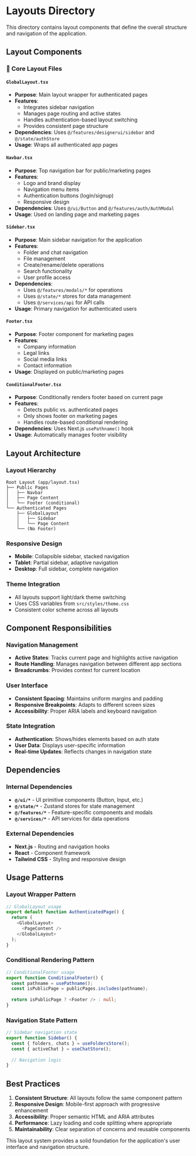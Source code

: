 # Layouts Directory

This directory contains layout components that define the overall structure and navigation of the application.

## Layout Components

### 📁 Core Layout Files

#### `GlobalLayout.tsx`
- **Purpose**: Main layout wrapper for authenticated pages
- **Features**: 
  - Integrates sidebar navigation
  - Manages page routing and active states
  - Handles authentication-based layout switching
  - Provides consistent page structure
- **Dependencies**: Uses `@/features/designerui/sidebar` and `@/state/authStore`
- **Usage**: Wraps all authenticated app pages

#### `Navbar.tsx`
- **Purpose**: Top navigation bar for public/marketing pages
- **Features**:
  - Logo and brand display
  - Navigation menu items
  - Authentication buttons (login/signup)
  - Responsive design
- **Dependencies**: Uses `@/ui/Button` and `@/features/auth/AuthModal`
- **Usage**: Used on landing page and marketing pages

#### `Sidebar.tsx`
- **Purpose**: Main sidebar navigation for the application
- **Features**:
  - Folder and chat navigation
  - File management
  - Create/rename/delete operations
  - Search functionality
  - User profile access
- **Dependencies**: 
  - Uses `@/features/modals/*` for operations
  - Uses `@/state/*` stores for data management
  - Uses `@/services/api` for API calls
- **Usage**: Primary navigation for authenticated users

#### `Footer.tsx`
- **Purpose**: Footer component for marketing pages
- **Features**:
  - Company information
  - Legal links
  - Social media links
  - Contact information
- **Usage**: Displayed on public/marketing pages

#### `ConditionalFooter.tsx`
- **Purpose**: Conditionally renders footer based on current page
- **Features**:
  - Detects public vs. authenticated pages
  - Only shows footer on marketing pages
  - Handles route-based conditional rendering
- **Dependencies**: Uses Next.js `usePathname()` hook
- **Usage**: Automatically manages footer visibility

## Layout Architecture

### Layout Hierarchy
```
Root Layout (app/layout.tsx)
├── Public Pages
│   ├── Navbar
│   ├── Page Content
│   └── Footer (conditional)
└── Authenticated Pages
    ├── GlobalLayout
    │   ├── Sidebar
    │   └── Page Content
    └── (No Footer)
```

### Responsive Design
- **Mobile**: Collapsible sidebar, stacked navigation
- **Tablet**: Partial sidebar, adaptive navigation
- **Desktop**: Full sidebar, complete navigation

### Theme Integration
- All layouts support light/dark theme switching
- Uses CSS variables from `src/styles/theme.css`
- Consistent color scheme across all layouts

## Component Responsibilities

### Navigation Management
- **Active States**: Tracks current page and highlights active navigation
- **Route Handling**: Manages navigation between different app sections
- **Breadcrumbs**: Provides context for current location

### User Interface
- **Consistent Spacing**: Maintains uniform margins and padding
- **Responsive Breakpoints**: Adapts to different screen sizes
- **Accessibility**: Proper ARIA labels and keyboard navigation

### State Integration
- **Authentication**: Shows/hides elements based on auth state
- **User Data**: Displays user-specific information
- **Real-time Updates**: Reflects changes in navigation state

## Dependencies

### Internal Dependencies
- **`@/ui/*`** - UI primitive components (Button, Input, etc.)
- **`@/state/*`** - Zustand stores for state management
- **`@/features/*`** - Feature-specific components and modals
- **`@/services/*`** - API services for data operations

### External Dependencies
- **Next.js** - Routing and navigation hooks
- **React** - Component framework
- **Tailwind CSS** - Styling and responsive design

## Usage Patterns

### Layout Wrapper Pattern
```typescript
// GlobalLayout usage
export default function AuthenticatedPage() {
  return (
    <GlobalLayout>
      <PageContent />
    </GlobalLayout>
  );
}
```

### Conditional Rendering Pattern
```typescript
// ConditionalFooter usage
export function ConditionalFooter() {
  const pathname = usePathname();
  const isPublicPage = publicPages.includes(pathname);
  
  return isPublicPage ? <Footer /> : null;
}
```

### Navigation State Pattern
```typescript
// Sidebar navigation state
export function Sidebar() {
  const { folders, chats } = useFoldersStore();
  const { activeChat } = useChatStore();
  
  // Navigation logic
}
```

## Best Practices

1. **Consistent Structure**: All layouts follow the same component pattern
2. **Responsive Design**: Mobile-first approach with progressive enhancement
3. **Accessibility**: Proper semantic HTML and ARIA attributes
4. **Performance**: Lazy loading and code splitting where appropriate
5. **Maintainability**: Clear separation of concerns and reusable components

This layout system provides a solid foundation for the application's user interface and navigation structure.
